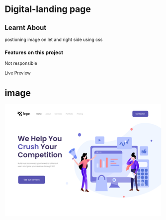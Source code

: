 # Digital-landing page

## Learnt About

postioning image on let and right side using css
<br>

### Features on this project

Not responsible

Live Preview

# image

![image](4.png)
